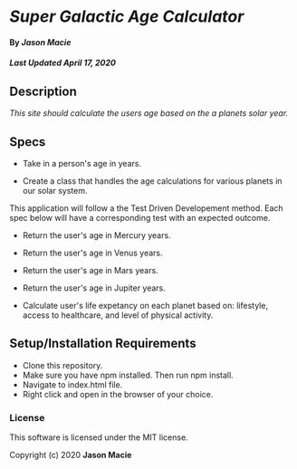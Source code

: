 # _Super Galactic Age Calculator_

#### By _**Jason Macie**_
##### _Last Updated April 17, 2020_

## Description

_This site should calculate the users age based on the a planets solar year._

## Specs

* Take in a person's age in years.

* Create a class that handles the age calculations for various planets in our solar system.

This application will follow a the Test Driven Developement method. Each spec below will have a corresponding test with an expected outcome.

* Return the user's age in Mercury years.
* Return the user's age in Venus years.
* Return the user's age in Mars years.
* Return the user's age in Jupiter years.

* Calculate user's life expetancy on each planet based on: lifestyle, access to healthcare, and level of physical activity.



## Setup/Installation Requirements

* Clone this repository.
* Make sure you have npm installed. Then run npm install.
* Navigate to index.html file.
* Right click and open in the browser of your choice.

### License

This software is licensed under the MIT license.

Copyright (c) 2020 **Jason Macie**
